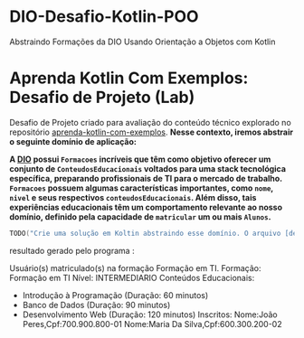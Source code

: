 # DIO-Desafio-Kotlin-POO
Abstraindo Formações da DIO Usando Orientação a Objetos com Kotlin
# Aprenda Kotlin Com Exemplos: Desafio de Projeto (Lab)

Desafio de Projeto criado para avaliação do conteúdo técnico explorado no repositório [aprenda-kotlin-com-exemplos](https://github.com/digitalinnovationone/aprenda-kotlin-com-exemplos). **Nesse contexto, iremos abstrair o seguinte domínio de aplicação:**

**A [DIO](https://web.dio.me) possui `Formacoes` incríveis que têm como objetivo oferecer um conjunto de `ConteudosEducacionais` voltados para uma stack tecnológica específica, preparando profissionais de TI para o mercado de trabalho. `Formacoes` possuem algumas características importantes, como `nome`, `nivel` e seus respectivos `conteudosEducacionais`. Além disso, tais experiências educacionais têm um comportamento relevante ao nosso domínio, definido pela capacidade de `matricular` um ou mais `Alunos`.**


```kotlin
TODO("Crie uma solução em Koltin abstraindo esse domínio. O arquivo [desafio.kt] te ajudará 😉")
```
resultado gerado pelo programa :

Usuário(s) matriculado(s) na formação Formação em TI.
Formação: Formação em TI
Nível: INTERMEDIARIO
Conteúdos Educacionais:
- Introdução à Programação (Duração: 60 minutos)
- Banco de Dados (Duração: 90 minutos)
- Desenvolvimento Web (Duração: 120 minutos)
Inscritos:
Nome:João Peres,Cpf:700.900.800-01
Nome:Maria Da Silva,Cpf:600.300.200-02
